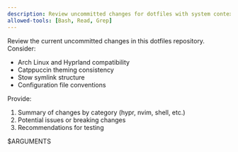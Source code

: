 ```yaml
---
description: Review uncommitted changes for dotfiles with system context
allowed-tools: [Bash, Read, Grep]
---
```


Review the current uncommitted changes in this dotfiles repository. Consider:
- Arch Linux and Hyprland compatibility
- Catppuccin theming consistency
- Stow symlink structure
- Configuration file conventions

Provide:
1. Summary of changes by category (hypr, nvim, shell, etc.)
2. Potential issues or breaking changes
3. Recommendations for testing

$ARGUMENTS
